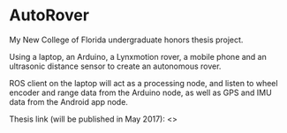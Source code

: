 # AutoRover
My New College of Florida undergraduate honors thesis project.

Using a laptop, an Arduino, a Lynxmotion rover, a mobile phone and an ultrasonic distance sensor to create an autonomous rover.

ROS client on the laptop will act as a processing node, and listen to wheel encoder and range data from the Arduino node, as well as GPS and IMU data from the Android app node.

Thesis link (will be published in May 2017): <>
